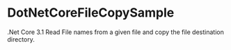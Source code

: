 # DotNetCoreFileCopySample
.Net Core 3.1 Read File names from a given file and copy the file destination directory.
